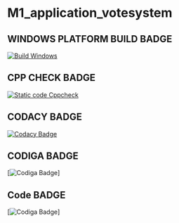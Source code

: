 # M1_application_votesystem
## WINDOWS PLATFORM BUILD BADGE
[![Build Windows](https://github.com/0110sangavi/M1_application_votesystem/actions/workflows/bulit_windows.yml/badge.svg)](https://github.com/0110sangavi/M1_application_votesystem/actions/workflows/bulit_windows.yml)

## CPP CHECK BADGE
[![Static code Cppcheck](https://github.com/0110sangavi/M1_application_votesystem/actions/workflows/cppcheck.yml/badge.svg)](https://github.com/0110sangavi/M1_application_votesystem/actions/workflows/cppcheck.yml)

## CODACY BADGE
[![Codacy Badge](https://app.codacy.com/project/badge/Grade/8fae7ccffd0b44128e4a971a15e65f67)](https://www.codacy.com/gh/0110sangavi/M1_application_votesystem/dashboard?utm_source=github.com&amp;utm_medium=referral&amp;utm_content=0110sangavi/M1_application_votesystem&amp;utm_campaign=Badge_Grade)

## CODIGA BADGE
[![Codiga Badge](https://api.codiga.io/project/30027/score/svg)]

## Code BADGE
[![Codiga Badge](https://api.codiga.io/project/30027/status/svg)]